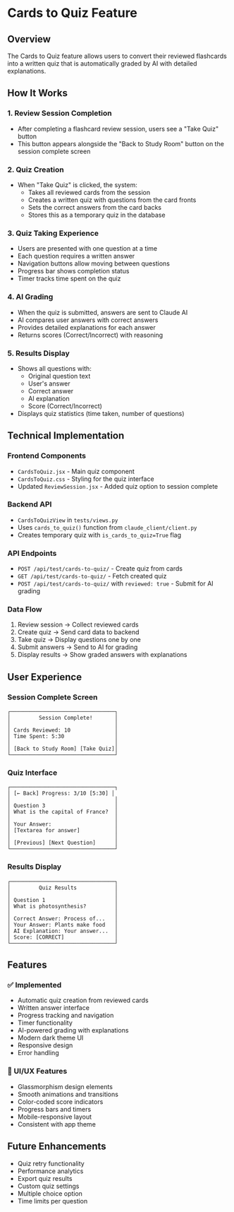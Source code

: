 # Cards to Quiz Feature

## Overview
The Cards to Quiz feature allows users to convert their reviewed flashcards into a written quiz that is automatically graded by AI with detailed explanations.

## How It Works

### 1. Review Session Completion
- After completing a flashcard review session, users see a "Take Quiz" button
- This button appears alongside the "Back to Study Room" button on the session complete screen

### 2. Quiz Creation
- When "Take Quiz" is clicked, the system:
  - Takes all reviewed cards from the session
  - Creates a written quiz with questions from the card fronts
  - Sets the correct answers from the card backs
  - Stores this as a temporary quiz in the database

### 3. Quiz Taking Experience
- Users are presented with one question at a time
- Each question requires a written answer
- Navigation buttons allow moving between questions
- Progress bar shows completion status
- Timer tracks time spent on the quiz

### 4. AI Grading
- When the quiz is submitted, answers are sent to Claude AI
- AI compares user answers with correct answers
- Provides detailed explanations for each answer
- Returns scores (Correct/Incorrect) with reasoning

### 5. Results Display
- Shows all questions with:
  - Original question text
  - User's answer
  - Correct answer
  - AI explanation
  - Score (Correct/Incorrect)
- Displays quiz statistics (time taken, number of questions)

## Technical Implementation

### Frontend Components
- `CardsToQuiz.jsx` - Main quiz component
- `CardsToQuiz.css` - Styling for the quiz interface
- Updated `ReviewSession.jsx` - Added quiz option to session complete

### Backend API
- `CardsToQuizView` in `tests/views.py`
- Uses `cards_to_quiz()` function from `claude_client/client.py`
- Creates temporary quiz with `is_cards_to_quiz=True` flag

### API Endpoints
- `POST /api/test/cards-to-quiz/` - Create quiz from cards
- `GET /api/test/cards-to-quiz/` - Fetch created quiz
- `POST /api/test/cards-to-quiz/` with `reviewed: true` - Submit for AI grading

### Data Flow
1. Review session → Collect reviewed cards
2. Create quiz → Send card data to backend
3. Take quiz → Display questions one by one
4. Submit answers → Send to AI for grading
5. Display results → Show graded answers with explanations

## User Experience

### Session Complete Screen
```
┌─────────────────────────────────┐
│         Session Complete!       │
│                                 │
│ Cards Reviewed: 10              │
│ Time Spent: 5:30                │
│                                 │
│ [Back to Study Room] [Take Quiz]│
└─────────────────────────────────┘
```

### Quiz Interface
```
┌─────────────────────────────────┐
│ [← Back] Progress: 3/10 [5:30] │
│                                 │
│ Question 3                      │
│ What is the capital of France?  │
│                                 │
│ Your Answer:                    │
│ [Textarea for answer]           │
│                                 │
│ [Previous] [Next Question]      │
└─────────────────────────────────┘
```

### Results Display
```
┌─────────────────────────────────┐
│         Quiz Results            │
│                                 │
│ Question 1                      │
│ What is photosynthesis?         │
│                                 │
│ Correct Answer: Process of...   │
│ Your Answer: Plants make food   │
│ AI Explanation: Your answer...  │
│ Score: [CORRECT]                │
└─────────────────────────────────┘
```

## Features

### ✅ Implemented
- Automatic quiz creation from reviewed cards
- Written answer interface
- Progress tracking and navigation
- Timer functionality
- AI-powered grading with explanations
- Modern dark theme UI
- Responsive design
- Error handling

### 🎨 UI/UX Features
- Glassmorphism design elements
- Smooth animations and transitions
- Color-coded score indicators
- Progress bars and timers
- Mobile-responsive layout
- Consistent with app theme

## Future Enhancements
- Quiz retry functionality
- Performance analytics
- Export quiz results
- Custom quiz settings
- Multiple choice option
- Time limits per question 